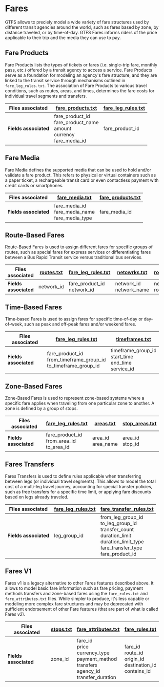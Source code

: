 # Fares
GTFS allows to preciely model a wide variety of fare structures used by different transit agencies around the world, such as fares based by zone, by distance traveled, or by time-of-day. GTFS Fares informs riders of the price applicable to their trip and the media they can use to pay.

## Fare Products

<div class="grid" markdown>

Fare Products lists the types of tickets or fares (i.e. single-trip fare, monthly pass, etc.) offered by a transit agency to access a service. Fare Products serve as a foundation for modeling an agency's fare structure, and they are linked to the transit service through mechanisms outlined in `fare_leg_rules.txt`. The association of Fare Products to various travel conditions, such as routes, areas, and times, determines the fare costs for individual travel segments and transfers.

| Files associated      | [fare_products.txt](/schedule/reference/#fare_productstxt)                  | [fare_leg_rules.txt](/schedule/reference/#fare_leg_rulestxt)  |
|-----------------------|-----------------------------------------------------------------------------|--------------------|
| **Fields associated** | fare_product_id<br>fare_product_name<br>amount<br>currency<br>fare_media_id | fare_product_id    |

</div>

## Fare Media

<div class="grid" markdown>

Fare Media defines the supported media that can be used to hold and/or validate a fare product. This refers to physical or virtual containers such as a paper ticket, a rechargeable transit card or even contactless payment with credit cards or smartphones.

| Files associated      | [fare_media.txt](/schedule/reference/#fare_mediatxt)                                       | [fare_products.txt](/schedule/reference/#fare_productstxt)  |
|-----------------------|-----------------------------------------------------|-------------------|
| **Fields associated** | fare_media_id<br>fare_media_name<br>fare_media_type | fare_media_id     |

</div>

## Route-Based Fares

<div class="grid" markdown>

Route-Based Fares is used to assign different fares for specific groups of routes, such as special fares for express services or differentiating fares between a Bus Rapid Transit service versus traditional bus services.

| Files associated      | [routes.txt](/schedule/reference/#routestxt) | [fare_leg_rules.txt](/schedule/reference/#fare_leg_rulestxt)            | [netowrks.txt](/schedule/reference/#networkstxt)               | [route_networks.txt](/schedule/reference/#route_networkstxt)    |
|-----------------------|------------|-------------------------------|----------------------------|------------------------|
| **Fields associated** | network_id | fare_product_id<br>network_id | network_id<br>network_name | network_id<br>route_id |

</div>

## Time-Based Fares

<div class="grid" markdown>

Time-based Fares is used to assign fares for specific time-of-day or day-of-week, such as peak and off-peak fares and/or weekend fares.

| Files associated      | [fare_leg_rules.txt](/schedule/reference/#fare_leg_rulestxt)        | [timeframes.txt](/schedule/reference/#timeframestxt)       |
|-----------------------|---------------------------------------------------------------------|------------------------------------------------------------|
| **Fields associated** | fare_product_id<br>from_timeframe_group_id<br>to_timeframe_group_id | timeframe_group_id<br>start_time<br>end_time<br>service_id |

</div>

## Zone-Based Fares

<div class="grid" markdown>

Zone-Based Fares is used to represent zone-based systems where a specific fare applies when traveling from one particular zone to another. A zone is defined by a group of stops.

| Files associated      | [fare_leg_rules.txt](/schedule/reference/#fare_leg_rulestxt)                            | [areas.txt](/schedule/reference/#areastxt)            | [stop_areas.txt](/schedule/reference/#stop_areastxt)     |
|-----------------------|-----------------------------------------------|----------------------|--------------------|
| **Fields associated** | fare_product_id<br>from_area_id<br>to_area_id | area_id<br>area_name | area_id<br>stop_id |

</div>

## Fares Transfers

<div class="grid" markdown>

Fares Transfers is used to define rules applicable when transferring between legs (or individual travel segments). This allows to model the total cost of a multi-leg travel journey, accounting for special transfer policies, such as free transfers for a specific time limit, or applying fare discounts based on legs already traveled.

| Files associated      | [fare_leg_rules.txt](/schedule/reference/#fare_leg_rulestxt) | [fare_transfer_rules.txt](/schedule/reference/#fare_transfer_rulestxt)                                                                                                                  |
|-----------------------|--------------------|------------------------------------------------------------------------------------------------------------------------------------------|
| **Fields associated** | leg_group_id       | from_leg_group_id<br>to_leg_group_id<br>transfer_count<br>duration_limit<br>duration_limit_type<br>fare_transfer_type<br>fare_product_id |

</div>

## Fares V1

<div class="grid" markdown>

Fares v1 is a legacy alternative to other Fares features described above. It allows to model basic fare information such as fare pricing, payment methods transfers and zone-based fares using the `fare_rules.txt` and `fare_attributes.txt` files. While simpler to produce, it's less capable or modeling more complex fare structures and may be deprecated with sufficient endorsement of other Fare features (that are part of what is called Fares v2).

| Files associated      | [stops.txt](/schedule/reference/#stopstxt) | [fare_attributes.txt](/schedule/reference/#fare_attributestxt)                                                                                | [fare_rules.txt](/schedule/reference/#fare_rulestxt)                                                    |
|-----------------------|-----------|----------------------------------------------------------------------------------------------------|-------------------------------------------------------------------|
| **Fields associated** | zone_id   | fare_id<br>price<br>currency_type<br>payment_method<br>transfers<br>agency_id<br>transfer_duration | fare_id<br>route_id<br>origin_id<br>destination_id<br>contains_id |

</div>
